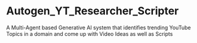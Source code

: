 # Autogen_YT_Researcher_Scripter
A Multi-Agent based Generative AI system that identifies trending YouTube Topics in a domain and come up with Video Ideas as well as Scripts
